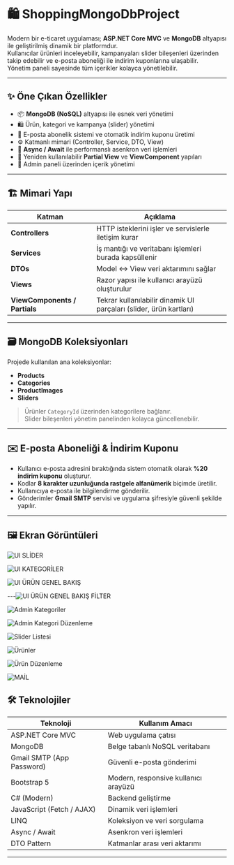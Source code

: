 # 🛍️ ShoppingMongoDbProject


Modern bir e-ticaret uygulaması; **ASP.NET Core MVC** ve **MongoDB** altyapısı ile geliştirilmiş dinamik bir platformdur.  
Kullanıcılar ürünleri inceleyebilir, kampanyaları slider bileşenleri üzerinden takip edebilir ve e-posta aboneliği ile indirim kuponlarına ulaşabilir.  
Yönetim paneli sayesinde tüm içerikler kolayca yönetilebilir.

---

## ✨ Öne Çıkan Özellikler

- 📦 **MongoDB (NoSQL)** altyapısı ile esnek veri yönetimi  
- 🛍️ Ürün, kategori ve kampanya (slider) yönetimi  
- 💌 E-posta abonelik sistemi ve otomatik indirim kuponu üretimi  
- ⚙️ Katmanlı mimari (Controller, Service, DTO, View)  
- 🔄 **Async / Await** ile performanslı asenkron veri işlemleri  
- 🧩 Yeniden kullanılabilir **Partial View** ve **ViewComponent** yapıları  
- 🔐 Admin paneli üzerinden içerik yönetimi  

---

## 🏗 Mimari Yapı

| Katman | Açıklama |
|---|---|
| **Controllers** | HTTP isteklerini işler ve servislerle iletişim kurar |
| **Services** | İş mantığı ve veritabanı işlemleri burada kapsüllenir |
| **DTOs** | Model ↔ View veri aktarımını sağlar |
| **Views** | Razor yapısı ile kullanıcı arayüzü oluşturulur |
| **ViewComponents / Partials** | Tekrar kullanılabilir dinamik UI parçaları (slider, ürün kartları) |

---

## 🗃️ MongoDB Koleksiyonları

Projede kullanılan ana koleksiyonlar:

- **Products**  
- **Categories**  
- **ProductImages**  
- **Sliders**

> Ürünler `CategoryId` üzerinden kategorilere bağlanır.  
> Slider bileşenleri yönetim panelinden kolayca güncellenebilir.

---

## ✉️ E-posta Aboneliği & İndirim Kuponu

- Kullanıcı e-posta adresini bıraktığında sistem otomatik olarak **%20 indirim kuponu** oluşturur.  
- Kodlar **8 karakter uzunluğunda rastgele alfanümerik** biçimde üretilir.  
- Kullanıcıya e-posta ile bilgilendirme gönderilir.  
- Gönderimler **Gmail SMTP** servisi ve uygulama şifresiyle güvenli şekilde yapılır.

---

## 🖼️ Ekran Görüntüleri

![UI SLİDER](https://github.com/user-attachments/assets/07adf638-da2a-4004-a81c-2976703377aa)

![UI KATEGORİLER](https://github.com/user-attachments/assets/fe868b16-2785-4ecb-b39b-80a893796847)

![UI ÜRÜN GENEL BAKIŞ](https://github.com/user-attachments/assets/21dcaaca-e4fc-45bc-a82f-cbe0aec66a39)

---![UI ÜRÜN GENEL BAKIŞ FİLTER](https://github.com/user-attachments/assets/e2a53a12-8b5a-4a2e-bd3c-3b354cb7d085)

![Admin Kategoriler](https://github.com/user-attachments/assets/b79f466a-ab39-47ba-a840-7829d7df8bad)

![Admin Kategori Düzenleme](https://github.com/user-attachments/assets/2adfa1ba-139d-44a4-928f-6afb023c9e0e)

![Slider Listesi](https://github.com/user-attachments/assets/f0c49303-1bb8-4809-808a-fa11e56710a0)

![Ürünler](https://github.com/user-attachments/assets/ef5b4f29-de40-4f0b-9419-d87c29eb8088)

![Ürün Düzenleme](https://github.com/user-attachments/assets/6b3e2a1d-2340-46a2-8dde-e3c9ee38359b)

![MAİL](https://github.com/user-attachments/assets/afa584ac-5418-4c9a-9adf-5a4c1845772c)


## 🛠 Teknolojiler

| Teknoloji | Kullanım Amacı |
|---|---|
| ASP.NET Core MVC | Web uygulama çatısı |
| MongoDB | Belge tabanlı NoSQL veritabanı |
| Gmail SMTP (App Password) | Güvenli e-posta gönderimi |
| Bootstrap 5 | Modern, responsive kullanıcı arayüzü |
| C# (Modern) | Backend geliştirme |
| JavaScript (Fetch / AJAX) | Dinamik veri işlemleri |
| LINQ | Koleksiyon ve veri sorgulama |
| Async / Await | Asenkron veri işlemleri |
| DTO Pattern | Katmanlar arası veri aktarımı |

---
